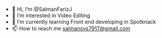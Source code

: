 - 👋 Hi, I’m @SalmanFarizJ
- 👀 I’m interested in Video Editing
- 🌱 I’m currently learning Front end developing in Spotknack
- 📫 How to reach me salmansvs7917@gmail.com

<!---
SalmanFarizJ/SalmanFarizJ is a ✨ special ✨ repository because its `README.md` (this file) appears on your GitHub profile.
You can click the Preview link to take a look at your changes.
--->
